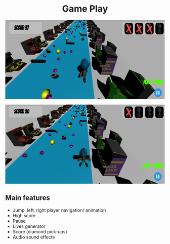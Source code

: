 <h1 align="center">
    Game Play
</h1>

<p align="center">
  <img src="./Images/game_play.png" width=600 height=250/>
</p>

<p align="center">
  <img src="./Images/dead.png" width=600 height=250/>
</p>

## Main features
- Jump, left, right player navigation/ animation
- High score
- Pause
- Lives generator
- Score (diamond pick-ups)
- Audio sound effects
